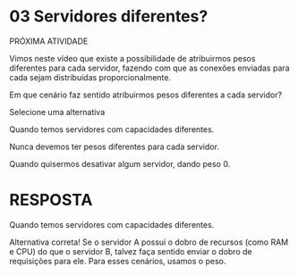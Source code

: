 

# #####################################################################################################################################################
# #####################################################################################################################################################
# #####################################################################################################################################################
# #####################################################################################################################################################
# 03 Servidores diferentes?

PRÓXIMA ATIVIDADE

Vimos neste vídeo que existe a possibilidade de atribuirmos pesos diferentes para cada servidor, fazendo com que as conexões enviadas para cada sejam distribuídas proporcionalmente.

Em que cenário faz sentido atribuirmos pesos diferentes a cada servidor?

Selecione uma alternativa

Quando temos servidores com capacidades diferentes.


Nunca devemos ter pesos diferentes para cada servidor.


Quando quisermos desativar algum servidor, dando peso 0.





# #####################################################################################################################################################
# #####################################################################################################################################################
# #####################################################################################################################################################
# #####################################################################################################################################################
# RESPOSTA

Quando temos servidores com capacidades diferentes.

Alternativa correta! Se o servidor A possui o dobro de recursos (como RAM e CPU) do que o servidor B, talvez faça sentido enviar o dobro de requisições para ele. Para esses cenários, usamos o peso.